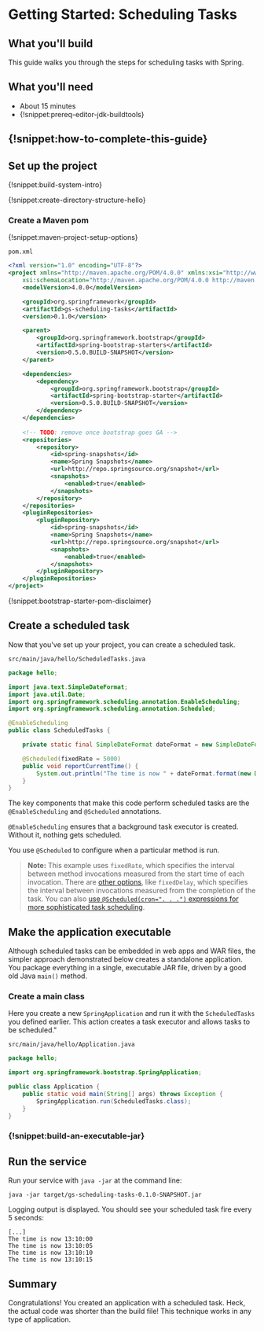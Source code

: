 # Getting Started: Scheduling Tasks

What you'll build
-----------------

This guide walks you through the steps for scheduling tasks with Spring.


What you'll need
----------------

 - About 15 minutes
 - {!snippet:prereq-editor-jdk-buildtools}

## {!snippet:how-to-complete-this-guide}


<a name="scratch"></a>
Set up the project
----------------------

{!snippet:build-system-intro}

{!snippet:create-directory-structure-hello}

### Create a Maven pom

{!snippet:maven-project-setup-options}

`pom.xml`
```xml
<?xml version="1.0" encoding="UTF-8"?>
<project xmlns="http://maven.apache.org/POM/4.0.0" xmlns:xsi="http://www.w3.org/2001/XMLSchema-instance"
    xsi:schemaLocation="http://maven.apache.org/POM/4.0.0 http://maven.apache.org/xsd/maven-4.0.0.xsd">
    <modelVersion>4.0.0</modelVersion>

    <groupId>org.springframework</groupId>
    <artifactId>gs-scheduling-tasks</artifactId>
    <version>0.1.0</version>

    <parent>
        <groupId>org.springframework.bootstrap</groupId>
        <artifactId>spring-bootstrap-starters</artifactId>
        <version>0.5.0.BUILD-SNAPSHOT</version>
    </parent>

    <dependencies>
        <dependency>
            <groupId>org.springframework.bootstrap</groupId>
            <artifactId>spring-bootstrap-starter</artifactId>
            <version>0.5.0.BUILD-SNAPSHOT</version>
        </dependency>
    </dependencies>
    
    <!-- TODO: remove once bootstrap goes GA -->
    <repositories>
        <repository>
            <id>spring-snapshots</id>
            <name>Spring Snapshots</name>
            <url>http://repo.springsource.org/snapshot</url>
            <snapshots>
                <enabled>true</enabled>
            </snapshots>
        </repository>
    </repositories>
    <pluginRepositories>
        <pluginRepository>
            <id>spring-snapshots</id>
            <name>Spring Snapshots</name>
            <url>http://repo.springsource.org/snapshot</url>
            <snapshots>
                <enabled>true</enabled>
            </snapshots>
        </pluginRepository>
    </pluginRepositories>
</project>
```

{!snippet:bootstrap-starter-pom-disclaimer}

<a name="initial"></a>
Create a scheduled task
-------------------------
Now that you've set up your project, you can create a scheduled task.


`src/main/java/hello/ScheduledTasks.java`

```java
package hello;

import java.text.SimpleDateFormat;
import java.util.Date;
import org.springframework.scheduling.annotation.EnableScheduling;
import org.springframework.scheduling.annotation.Scheduled;

@EnableScheduling
public class ScheduledTasks {

    private static final SimpleDateFormat dateFormat = new SimpleDateFormat("HH:mm:ss");

    @Scheduled(fixedRate = 5000)
    public void reportCurrentTime() {
        System.out.println("The time is now " + dateFormat.format(new Date()));
    }
}
```

The key components that make this code perform scheduled tasks are the `@EnableScheduling` and `@Scheduled` annotations. 

`@EnableScheduling` ensures that a background task executor is created. Without it, nothing gets scheduled. 

You use `@Scheduled` to configure when a particular method is run.
> **Note:** This example uses `fixedRate`, which specifies the interval between method invocations measured from the start time of each invocation. There are [other options](http://static.springsource.org/spring/docs/3.2.2.RELEASE/spring-framework-reference/html/scheduling.html#scheduling-annotation-support-scheduled), like `fixedDelay`, which specifies the interval between invocations measured from the completion of the task. You can also [use `@Scheduled(cron=". . .")` expressions for more sophisticated task scheduling](http://static.springsource.org/spring/docs/3.2.x/javadoc-api/org/springframework/scheduling/support/CronSequenceGenerator.html).

Make the application executable
-------------------------------

Although scheduled tasks can be embedded in web apps and WAR files, the simpler approach demonstrated below creates a standalone application. You package everything in a single, executable JAR file, driven by a good old Java `main()` method.

### Create a main class

Here you create a new `SpringApplication` and run it with the `ScheduledTasks` you defined earlier. This action creates a task executor and allows tasks to be scheduled."


`src/main/java/hello/Application.java`

```java
package hello;

import org.springframework.bootstrap.SpringApplication;

public class Application {
    public static void main(String[] args) throws Exception {
        SpringApplication.run(ScheduledTasks.class);
    }
}
```

### {!snippet:build-an-executable-jar}


Run the service
-------------------------------------

Run your service with `java -jar` at the command line:

    java -jar target/gs-scheduling-tasks-0.1.0-SNAPSHOT.jar

Logging output is displayed. You should see your scheduled task fire every 5 seconds:

    [...]
    The time is now 13:10:00
    The time is now 13:10:05
    The time is now 13:10:10
    The time is now 13:10:15

Summary
-------

Congratulations! You created an application with a scheduled task. Heck, the actual code was shorter than the build file! This technique works in any type of application.

[zip]: https://github.com/springframework-meta/gs-scheduling-tasks/archive/master.zip
